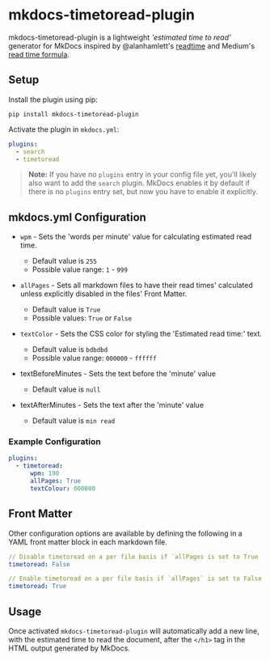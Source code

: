 # mkdocs-timetoread-plugin

mkdocs-timetoread-plugin is a lightweight *'estimated time to read'* generator for MkDocs inspired by @alanhamlett's [readtime](https://github.com/alanhamlett/readtime) and Medium's [read time formula](https://help.medium.com/hc/en-us/articles/214991667-Read-time).

## Setup

Install the plugin using pip:

`pip install mkdocs-timetoread-plugin`

Activate the plugin in `mkdocs.yml`:

```yaml
plugins:
  - search
  - timetoread
```

> **Note:** If you have no `plugins` entry in your config file yet, you'll likely also want to add the `search` plugin. MkDocs enables it by default if there is no `plugins` entry set, but now you have to enable it explicitly.

## mkdocs.yml Configuration

* `wpm` - Sets the 'words per minute' value for calculating estimated read time.
  * Default value is `255`
  * Possible value range: `1` - `999`

* `allPages` - Sets all markdown files to have their read times' calculated unless explicitly disabled in the files' Front Matter.
  * Default value is `True`
  * Possible values: `True` or `False`

* `textColor` - Sets the CSS color for styling the 'Estimated read time:' text.
  * Default value is `bdbdbd`
  * Possible value range: `000000` - `ffffff`

* textBeforeMinutes - Sets the text before the 'minute' value
  * Default value is `null`

* textAfterMinutes - Sets the text after the 'minute' value
  * Default value is `min read`

### Example Configuration

``` yaml
plugins:
  - timetoread:
      wpm: 190
      allPages: True
      textColour: 000000
```

## Front Matter

Other configuration options are available by defining the following in a YAML front matter block in each markdown file.

``` yaml
// Disable timetoread on a per file basis if `allPages is set to True
timetoread: False
```

``` yaml
// Enable timetoread on a per file basis if `allPages` is set to False
timetoread: True
```

## Usage

Once activated `mkdocs-timetoread-plugin` will automatically add a new line, with the estimated time to read the document, after the `</h1>` tag in the HTML output generated by MkDocs.
